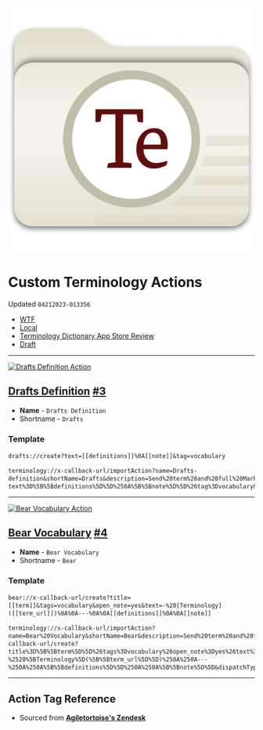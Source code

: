 [![Terminology Folder](/screens/terminologyfolder.png)](https://apps.apple.com/us/app/terminology-dictionary/id687798859)

# Custom Terminology Actions
Updated `04212023-013356`

- [WTF](https://davidblue.wtf/drafts/52E57AEC-3902-4A6E-AB93-180A2C67D41F.html)
- [Local](shareddocuments:///private/var/mobile/Library/Mobile%20Documents/com~apple~CloudDocs/Written/52E57AEC-3902-4A6E-AB93-180A2C67D41F.md)
- [Terminology Dictionary App Store Review](drafts://open?uuid=0624BF75-F9EB-417D-AB63-6C2F0D245B82)
- [Draft](drafts://open?uuid=52E57AEC-3902-4A6E-AB93-180A2C67D41F)

---

[![Drafts Definition Action](https://user-images.githubusercontent.com/43663476/233560921-83692f85-bc29-44d5-8c2f-6b7a990dd90f.jpeg)](https://github.com/extratone/terminology/issues/3)

## [Drafts Definition](terminology://x-callback-url/importAction?name=Drafts-definition&shortName=Drafts&description=Send%20term%20and%20full%20Markdown%20definitions%20to%20Drafts.&urlTemplate=drafts://create?text%3D%5B%5Bdefinitions%5D%5D%250A%5B%5Bnote%5D%5D%26tag%3Dvocabulary&dispatchType=0) [#3](https://github.com/extratone/terminology/issues/3)

- **Name** - `Drafts Definition`
- Shortname - `Drafts`

### Template

```
drafts://create?text=[[definitions]]%0A[[note]]&tag=vocabulary
```

```
terminology://x-callback-url/importAction?name=Drafts-definition&shortName=Drafts&description=Send%20term%20and%20full%20Markdown%20definitions%20to%20Drafts.&urlTemplate=drafts://create?text%3D%5B%5Bdefinitions%5D%5D%250A%5B%5Bnote%5D%5D%26tag%3Dvocabulary&dispatchType=0
```

---

[![Bear Vocabulary Action](https://user-images.githubusercontent.com/43663476/233561642-d2c4abbd-c22b-47a8-9bcc-28fc8691d396.jpeg)](https://github.com/extratone/terminology/issues/4)

## [Bear Vocabulary](terminology://x-callback-url/importAction?name=Bear%20Vocabulary&shortName=Bear&description=Send%20term%20and%20full%20Markdown%20definitions%20to%20Bear.&urlTemplate=bear://x-callback-url/create?title%3D%5B%5Bterm%5D%5D%26tags%3Dvocabulary%26open_note%3Dyes%26text%3D-%2520%5BTerminology%5D(%5B%5Bterm_url%5D%5D)%250A%250A---%250A%250A%5B%5Bdefinitions%5D%5D%250A%250A%5B%5Bnote%5D%5D&dispatchType=0) [#4](https://github.com/extratone/terminology/issues/4)

- **Name** - `Bear Vocabulary`
- Shortname - `Bear`

### Template

```
bear://x-callback-url/create?title=[[term]]&tags=vocabulary&open_note=yes&text=-%20[Terminology]([[term_url]])%0A%0A---%0A%0A[[definitions]]%0A%0A[[note]]
```

```
terminology://x-callback-url/importAction?name=Bear%20Vocabulary&shortName=Bear&description=Send%20term%20and%20full%20Markdown%20definitions%20to%20Bear.&urlTemplate=bear://x-callback-url/create?title%3D%5B%5Bterm%5D%5D%26tags%3Dvocabulary%26open_note%3Dyes%26text%3D-%2520%5BTerminology%5D(%5B%5Bterm_url%5D%5D)%250A%250A---%250A%250A%5B%5Bdefinitions%5D%5D%250A%250A%5B%5Bnote%5D%5D&dispatchType=0
```

---

## Action Tag Reference

- Sourced from [**Agiletortoise's Zendesk**](https://agiletortoise.zendesk.com/hc/en-us/articles/200689454-Terminology-Tag-Reference)

<script src="https://gist.github.com/extratone/34bb70fd98dd4701c189c377f49bc98c.js"></script>
